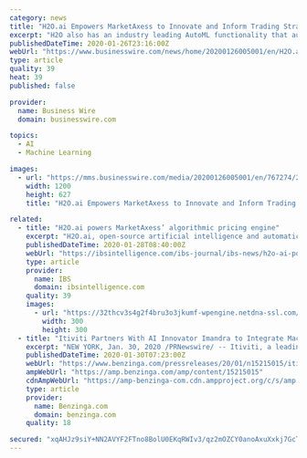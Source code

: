 ```yaml
---
category: news
title: "H2O.ai Empowers MarketAxess to Innovate and Inform Trading Strategies"
excerpt: "H2O also has an industry leading AutoML functionality that automatically runs through all the algorithms and their hyperparameters to produce a leaderboard of the best models. The H2O platform is extensively used in industries such as financial services ..."
publishedDateTime: 2020-01-26T23:16:00Z
webUrl: "https://www.businesswire.com/news/home/20200126005001/en/H2O.ai-Empowers-MarketAxess-Innovate-Inform-Trading-Strategies"
type: article
quality: 39
heat: 39
published: false

provider:
  name: Business Wire
  domain: businesswire.com

topics:
  - AI
  - Machine Learning

images:
  - url: "https://mms.businesswire.com/media/20200126005001/en/767274/23/logo.jpg"
    width: 1200
    height: 627
    title: "H2O.ai Empowers MarketAxess to Innovate and Inform Trading Strategies"

related:
  - title: "H2O.ai powers MarketAxess’ algorithmic pricing engine"
    excerpt: "H2O.ai, open-source artificial intelligence and automatic machine learning platform provider ... The company also has partnerships with technology companies like NVIDIA, IBM, AWS, Microsoft Azure and Google Cloud Platform."
    publishedDateTime: 2020-01-28T08:40:00Z
    webUrl: "https://ibsintelligence.com/ibs-journal/ibs-news/h2o-ai-powers-marketaxess-algorithmic-pricing-engine/"
    type: article
    provider:
      name: IBS
      domain: ibsintelligence.com
    quality: 39
    images:
      - url: "https://32thcv3s4g2f4bru3o3jkumf-wpengine.netdna-ssl.com/wp-content/uploads/2020/01/h2o.jpg"
        width: 300
        height: 300
  - title: "Itiviti Partners With AI Innovator Imandra to Integrate Machine Learning Into Client Onboarding and Testing Tools"
    excerpt: "NEW YORK, Jan. 30, 2020 /PRNewswire/ -- Itiviti, a leading technology, and service provider to financial institutions worldwide, has signed an exclusive partnership agreement with Imandra Inc., the AI pioneer behind the Imandra automated reasoning engine."
    publishedDateTime: 2020-01-30T07:23:00Z
    webUrl: "https://www.benzinga.com/pressreleases/20/01/n15215015/itiviti-partners-with-ai-innovator-imandra-to-integrate-machine-learning-into-client-onboarding-an"
    ampWebUrl: "https://amp.benzinga.com/amp/content/15215015"
    cdnAmpWebUrl: "https://amp-benzinga-com.cdn.ampproject.org/c/s/amp.benzinga.com/amp/content/15215015"
    type: article
    provider:
      name: Benzinga.com
      domain: benzinga.com
    quality: 18

secured: "xqAHJz9siY+NN2AVYF2FTno8BolU0EKqRWIv3/qz2mOZCY0anoAxuXxkj7GcTA1LYjygKR+D20sssF24oo0WP36x8apVi+W80Yju8hiCIW7PGbem0V8ulQr8pl8QmtVNy0JoN1cqBzgHrF9FARwXxyv7i8hWYhEc8Cpk6qVKfeqNSthUJNr1P0fxmDQQm4t27Gi9z9EQQlBq0DTPSrp1UDqKcx9KVhtVaKAU9cUolykEUIw4p8dN0duw+3RueIOznYUmRdVBUAOTPakXBnFhfYoJN7UZ6kuf3UwYkvv3QbNMvXq0hxFFKRekqQTZfepT;HvAAEega8MCu5yojemQLcg=="
---
```


